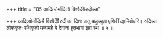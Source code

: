 +++
title = "05 आदित्योर्मादित्यै विश्वैर्देवैरुदीच्या"

+++
आदित्योर्मादित्यै विश्वैर्देवैरुदीच्या दिशः पातु बाहुच्युता पृथिवीं द्यामिवोपरि। रुदिच्या  
लोककृतः पथिकृतो यजामहे ये देवानां हुतभागा इहा स्थ ॥ ५ ॥